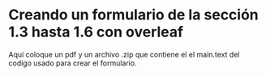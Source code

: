 # Creando un formulario de la sección 1.3 hasta 1.6 con overleaf
Aquí coloque un pdf y un archivo .zip que contiene el el main.text del codigo usado para crear el formulario.
